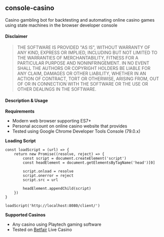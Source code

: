 console-casino
--------------

Casino gambling bot for backtesting and automating online casino games
using state machines in the browser developer console

#### Disclaimer

> THE SOFTWARE IS PROVIDED "AS IS", WITHOUT WARRANTY OF ANY KIND, EXPRESS OR
  IMPLIED, INCLUDING BUT NOT LIMITED TO THE WARRANTIES OF MERCHANTABILITY,
  FITNESS FOR A PARTICULAR PURPOSE AND NONINFRINGEMENT. IN NO EVENT SHALL THE
  AUTHORS OR COPYRIGHT HOLDERS BE LIABLE FOR ANY CLAIM, DAMAGES OR OTHER
  LIABILITY, WHETHER IN AN ACTION OF CONTRACT, TORT OR OTHERWISE, ARISING FROM,
  OUT OF OR IN CONNECTION WITH THE SOFTWARE OR THE USE OR OTHER DEALINGS IN THE
  SOFTWARE.

#### Description & Usage

**Requirements**

- Modern web browser supporting ES7+
- Personal account on online casino website that provides
- Tested using Google Chrome Developer Tools Console (79.0.x)

**Loading Script**

    const loadScript = (url) => {
        return new Promise((resolve, reject) => {
            const script = document.createElement('script')
            const headElement = document.getElementsByTagName('head')[0]

            script.onload = resolve
            script.onerror = reject
            script.src = url

            headElement.appendChild(script)
        })
    }

    loadScript('http://localhost:8080/client/')

**Supported Casinos**

- Any casino using Playtech gaming software
- Tested on [Betfair](https://www.betfair.com/) Live Casino
